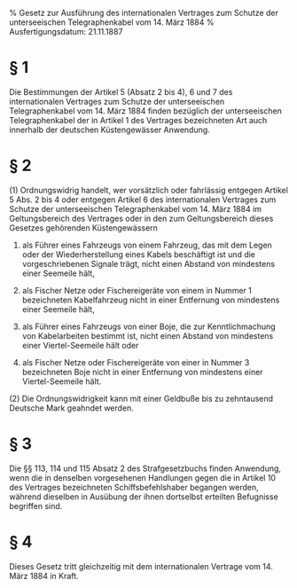 % Gesetz zur Ausführung des internationalen Vertrages zum Schutze der unterseeischen Telegraphenkabel vom 14. März 1884
% Ausfertigungsdatum: 21.11.1887
 
# § 1

Die Bestimmungen der Artikel 5 (Absatz 2 bis 4), 6 und 7 des internationalen Vertrages zum Schutze der unterseeischen Telegraphenkabel vom 14. März 1884 finden bezüglich der unterseeischen Telegraphenkabel der in Artikel 1 des Vertrages bezeichneten Art auch innerhalb der deutschen Küstengewässer Anwendung.

# § 2

(1) Ordnungswidrig handelt, wer vorsätzlich oder fahrlässig entgegen Artikel 5 Abs. 2 bis 4 oder entgegen Artikel 6 des internationalen Vertrages zum Schutze der unterseeischen Telegraphenkabel vom 14. März 1884 im Geltungsbereich des Vertrages oder in den zum Geltungsbereich dieses Gesetzes gehörenden Küstengewässern

1. als Führer eines Fahrzeugs von einem Fahrzeug, das mit dem Legen oder der Wiederherstellung eines Kabels beschäftigt ist und die vorgeschriebenen Signale trägt, nicht einen Abstand von mindestens einer Seemeile hält,

2. als Fischer Netze oder Fischereigeräte von einem in Nummer 1 bezeichneten Kabelfahrzeug nicht in einer Entfernung von mindestens einer Seemeile hält,

3. als Führer eines Fahrzeugs von einer Boje, die zur Kenntlichmachung von Kabelarbeiten bestimmt ist, nicht einen Abstand von mindestens einer Viertel-Seemeile hält oder

4. als Fischer Netze oder Fischereigeräte von einer in Nummer 3 bezeichneten Boje nicht in einer Entfernung von mindestens einer Viertel-Seemeile hält.

(2) Die Ordnungswidrigkeit kann mit einer Geldbuße bis zu zehntausend Deutsche Mark geahndet werden.

# § 3

Die §§ 113, 114 und 115 Absatz 2 des Strafgesetzbuchs finden Anwendung, wenn die in denselben vorgesehenen Handlungen gegen die in Artikel 10 des Vertrages bezeichneten Schiffsbefehlshaber begangen werden, während dieselben in Ausübung der ihnen dortselbst erteilten Befugnisse begriffen sind.

# § 4

Dieses Gesetz tritt gleichzeitig mit dem internationalen Vertrage vom 14. März 1884 in Kraft.
